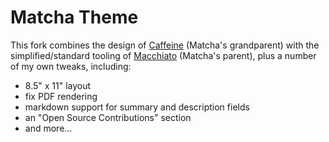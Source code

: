 # Matcha Theme
This fork combines the design of [Caffeine](https://github.com/kelyvin/jsonresume-theme-caffeine) (Matcha's grandparent) with the simplified/standard tooling of [Macchiato](https://github.com/biosan/jsonresume-theme-macchiato) (Matcha's parent), plus a number of my own tweaks, including:
- 8.5" x 11" layout
- fix PDF rendering
- markdown support for summary and description fields
- an "Open Source Contributions" section
- and more...
